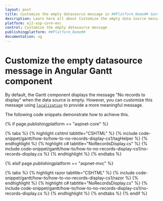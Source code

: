 ```yaml
---
layout: post
title: Customize the empty datasource message in ##Platform_Name## Gantt Component
description: Learn here all about Customize the empty data source message in Syncfusion ##Platform_Name## Gantt component of Syncfusion Essential JS 2 and more.
platform: ej2-asp-core-mvc
control: Customize the empty datasource message
publishingplatform: ##Platform_Name##
documentation: ug
---
```



# Customize the empty datasource message in Angular Gantt component

By default, the Gantt component displays the message "No records to display" when the data source is empty. However, you can customize this message using [`localization`](https://ej2.syncfusion.com/react/documentation/gantt/global-local#localization) to provide a more meaningful message.

The following code snippets demonstrate how to achieve this.

{% if page.publishingplatform == "aspnet-core" %}

{% tabs %}
{% highlight cshtml tabtitle="CSHTML" %}
{% include code-snippet/gantt/how-to/how-to-no-records-display-cs1/tagHelper %}
{% endhighlight %}
{% highlight c# tabtitle="NoRecordsDisplay.cs" %}
{% include code-snippet/gantt/how-to/how-to-no-records-display-cs1/no-records-display.cs %}
{% endhighlight %}
{% endtabs %}

{% elsif page.publishingplatform == "aspnet-mvc" %}

{% tabs %}
{% highlight razor tabtitle="CSHTML" %}
{% include code-snippet/gantt/how-to/how-to-no-records-display-cs1/razor %}
{% endhighlight %}
{% highlight c# tabtitle="NoRecordsDisplay.cs" %}
{% include code-snippet/gantt/how-to/how-to-no-records-display-cs1/no-records-display.cs %}
{% endhighlight %}
{% endtabs %}
{% endif %}

